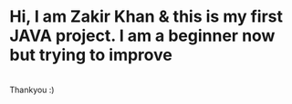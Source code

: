 # Hi, I am Zakir Khan & this is my first JAVA project. I am a beginner now but trying to improve 
<br>
Thankyou :)
 

